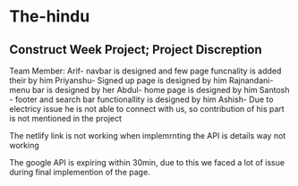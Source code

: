 # The-hindu
Construct Week Project;
Project Discreption
-------------------
Team Member:
Arif- navbar is designed and few page funcnality is added their by him
Priyanshu- Signed up page is designed by him
Rajnandani- menu bar is designed by her
Abdul- home page is designed by him
Santosh - footer and search bar functionallity is designed by him
Ashish- Due to electricy issue he is not able to connect with us, so contribution of his part is not mentioned in the project

The netlify link is not working when implemrnting the API is details way not working

The google API is expiring within 30min, due to this we faced a lot of issue during final implemention of the page.

